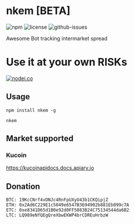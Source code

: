 # nkem [BETA]
![npm](https://img.shields.io/npm/v/nkem.svg) ![license](https://img.shields.io/npm/l/nkem.svg) ![github-issues](https://img.shields.io/github/issues/nhancv/nkem.svg)

Awesome Bot tracking intermarket spread

# Use it at your own RISKs

[![nodei.co](https://nodei.co/npm/nkem.png?downloads=true&downloadRank=true&stars=true)](https://www.npmjs.com/package/nkem)

## Usage
```
npm install nkem -g

nkem
```


## Market supported

### Kucoin
https://kucoinapidocs.docs.apiary.io

## Donation
```
BTC: 19KcCNrf4vDNJc4RnFpUXyU43b1CKQipjZ
ETH: 0x2Ad6C229E1c5049e6547B3694902b881Eb099c7A
ETC: 0xe8341D65d1B0e92d0FF5883B24C75134544da6B2
LTC: LQ989eNfQEgQreXbwEKWP4brCDREuHrbzW
```
